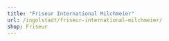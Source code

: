 ```yaml
---
title: "Friseur International Milchmeier"
url: /ingolstadt/friseur-international-milchmeier/
shop: Friseur
---
```

